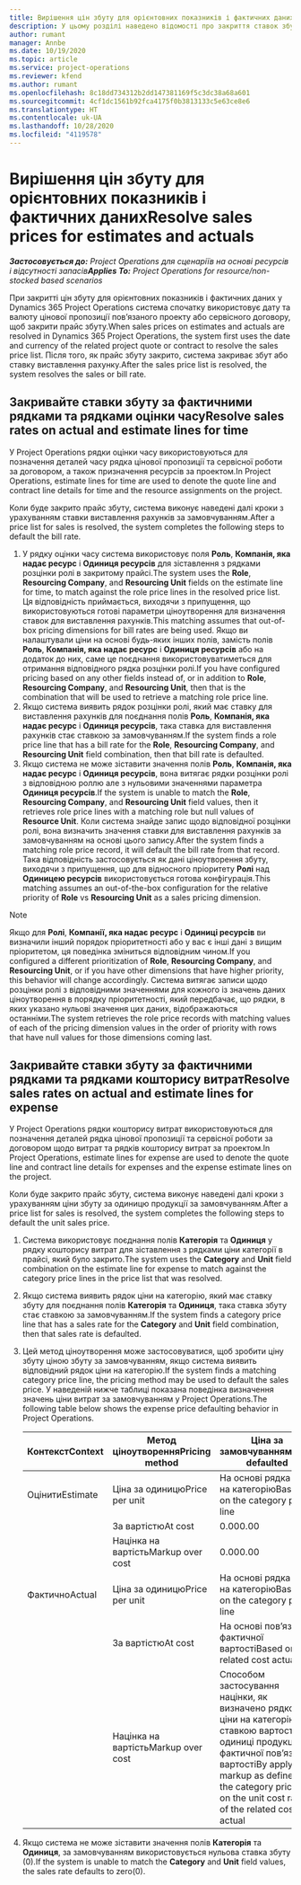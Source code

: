 ```yaml
---
title: Вирішення цін збуту для орієнтовних показників і фактичних даних
description: У цьому розділі наведено відомості про закриття ставок збуту для орієнтовних показників і фактичних даних.
author: rumant
manager: Annbe
ms.date: 10/19/2020
ms.topic: article
ms.service: project-operations
ms.reviewer: kfend
ms.author: rumant
ms.openlocfilehash: 8c18dd734312b2dd147381169f5c3dc38a68a601
ms.sourcegitcommit: 4cf1dc1561b92fca4175f0b3813133c5e63ce8e6
ms.translationtype: HT
ms.contentlocale: uk-UA
ms.lasthandoff: 10/28/2020
ms.locfileid: "4119578"
---
```

# <a name="resolve-sales-prices-for-estimates-and-actuals"></a><span data-ttu-id="0aad2-103">Вирішення цін збуту для орієнтовних показників і фактичних даних</span><span class="sxs-lookup"><span data-stu-id="0aad2-103">Resolve sales prices for estimates and actuals</span></span>

<span data-ttu-id="0aad2-104">_**Застосовується до:** Project Operations для сценаріїв на основі ресурсів і відсутності запасів_</span><span class="sxs-lookup"><span data-stu-id="0aad2-104">_**Applies To:** Project Operations for resource/non-stocked based scenarios_</span></span>

<span data-ttu-id="0aad2-105">При закритті цін збуту для орієнтовних показників і фактичних даних у Dynamics 365 Project Operations система спочатку використовує дату та валюту цінової пропозиції пов’язаного проекту або сервісного договору, щоб закрити прайс збуту.</span><span class="sxs-lookup"><span data-stu-id="0aad2-105">When sales prices on estimates and actuals are resolved in Dynamics 365 Project Operations, the system first uses the date and currency of the related project quote or contract to resolve the sales price list.</span></span> <span data-ttu-id="0aad2-106">Після того, як прайс збуту закрито, система закриває збут або ставку виставлення рахунку.</span><span class="sxs-lookup"><span data-stu-id="0aad2-106">After the sales price list is resolved, the system resolves the sales or bill rate.</span></span>

## <a name="resolve-sales-rates-on-actual-and-estimate-lines-for-time"></a><span data-ttu-id="0aad2-107">Закривайте ставки збуту за фактичними рядками та рядками оцінки часу</span><span class="sxs-lookup"><span data-stu-id="0aad2-107">Resolve sales rates on actual and estimate lines for time</span></span>

<span data-ttu-id="0aad2-108">У Project Operations рядки оцінки часу використовуються для позначення деталей часу рядка цінової пропозиції та сервісної роботи за договором, а також призначення ресурсів за проектом.</span><span class="sxs-lookup"><span data-stu-id="0aad2-108">In Project Operations, estimate lines for time are used to denote the quote line and contract line details for time and the resource assignments on the project.</span></span>

<span data-ttu-id="0aad2-109">Коли буде закрито прайс збуту, система виконує наведені далі кроки з урахуванням ставки виставлення рахунків за замовчуванням.</span><span class="sxs-lookup"><span data-stu-id="0aad2-109">After a price list for sales is resolved, the system completes the following steps to default the bill rate.</span></span>

1. <span data-ttu-id="0aad2-110">У рядку оцінки часу система використовує поля **Роль**, **Компанія, яка надає ресурс** і **Одиниця ресурсів** для зіставлення з рядками розцінки ролі в закритому прайсі.</span><span class="sxs-lookup"><span data-stu-id="0aad2-110">The system uses the **Role**, **Resourcing Company**, and **Resourcing Unit** fields on the estimate line for time, to match against the role price lines in the resolved price list.</span></span> <span data-ttu-id="0aad2-111">Ця відповідність приймається, виходячи з припущення, що використовуються готові параметри ціноутворення для визначення ставок для виставлення рахунків.</span><span class="sxs-lookup"><span data-stu-id="0aad2-111">This matching assumes that out-of-box pricing dimensions for bill rates are being used.</span></span> <span data-ttu-id="0aad2-112">Якщо ви налаштували ціни на основі будь-яких інших полів, замість полів **Роль**, **Компанія, яка надає ресурс** і **Одиниця ресурсів** або на додаток до них, саме це поєднання використовуватиметься для отримання відповідного рядка розцінки ролі.</span><span class="sxs-lookup"><span data-stu-id="0aad2-112">If you have configured pricing based on any other fields instead of, or in addition to **Role**, **Resourcing Company**, and **Resourcing Unit**, then that is the combination that will be used to retrieve a matching role price line.</span></span>
2. <span data-ttu-id="0aad2-113">Якщо система виявить рядок розцінки ролі, який має ставку для виставлення рахунків для поєднання полів **Роль**, **Компанія, яка надає ресурс** і **Одиниця ресурсів**, така ставка для виставлення рахунків стає ставкою за замовчуванням.</span><span class="sxs-lookup"><span data-stu-id="0aad2-113">If the system finds a role price line that has a bill rate for the **Role**, **Resourcing Company**, and **Resourcing Unit** field combination, then that bill rate is defaulted.</span></span>
3. <span data-ttu-id="0aad2-114">Якщо система не може зіставити значення полів **Роль**, **Компанія, яка надає ресурс** і **Одиниця ресурсів**, вона витягає рядки розцінки ролі з відповідною роллю але з нульовими значеннями параметра **Одиниця ресурсів**.</span><span class="sxs-lookup"><span data-stu-id="0aad2-114">If the system is unable to match the **Role**, **Resourcing Company**, and **Resourcing Unit** field values, then it retrieves role price lines with a matching role but null values of **Resource Unit**.</span></span> <span data-ttu-id="0aad2-115">Коли система знайде запис щодо відповідної розцінки ролі, вона визначить значення ставки для виставлення рахунків за замовчуванням на основі цього запису.</span><span class="sxs-lookup"><span data-stu-id="0aad2-115">After the system finds a matching role price record, it will default the bill rate from that record.</span></span> <span data-ttu-id="0aad2-116">Така відповідність застосовується як дані ціноутворення збуту, виходячи з припущення, що для відносного пріоритету **Ролі** над **Одиницею ресурсів** використовується готова конфігурація.</span><span class="sxs-lookup"><span data-stu-id="0aad2-116">This matching assumes an out-of-the-box configuration for the relative priority of **Role** vs **Resourcing Unit** as a sales pricing dimension.</span></span>

> [!NOTE]
> <span data-ttu-id="0aad2-117">Якщо для **Ролі**, **Компанії, яка надає ресурс** і **Одиниці ресурсів** ви визначили інший порядок пріоритетності або у вас є інші дані з вищим пріоритетом, ця поведінка зміниться відповідним чином.</span><span class="sxs-lookup"><span data-stu-id="0aad2-117">If you configured a different prioritization of **Role**, **Resourcing Company**, and **Resourcing Unit**, or if you have other dimensions that have higher priority, this behavior will change accordingly.</span></span> <span data-ttu-id="0aad2-118">Система витягає записи щодо розцінки ролі з відповідними значеннями для кожного із значень даних ціноутворення в порядку пріоритетності, який передбачає, що рядки, в яких указано нульові значення цих даних, відображаються останніми.</span><span class="sxs-lookup"><span data-stu-id="0aad2-118">The system retrieves the role price records with matching values of each of the pricing dimension values in the order of priority with rows that have null values for those dimensions coming last.</span></span>

## <a name="resolve-sales-rates-on-actual-and-estimate-lines-for-expense"></a><span data-ttu-id="0aad2-119">Закривайте ставки збуту за фактичними рядками та рядками кошторису витрат</span><span class="sxs-lookup"><span data-stu-id="0aad2-119">Resolve sales rates on actual and estimate lines for expense</span></span>

<span data-ttu-id="0aad2-120">У Project Operations рядки кошторису витрат використовуються для позначення деталей рядка цінової пропозиції та сервісної роботи за договором щодо витрат та рядків кошторису витрат за проектом.</span><span class="sxs-lookup"><span data-stu-id="0aad2-120">In Project Operations, estimate lines for expense are used to denote the quote line and contract line details for expenses and the expense estimate lines on the project.</span></span>

<span data-ttu-id="0aad2-121">Коли буде закрито прайс збуту, система виконує наведені далі кроки з урахуванням ціни збуту за одиницю продукції за замовчуванням.</span><span class="sxs-lookup"><span data-stu-id="0aad2-121">After a price list for sales is resolved, the system completes the following steps to default the unit sales price.</span></span>

1. <span data-ttu-id="0aad2-122">Система використовує поєднання полів **Категорія** та **Одиниця** у рядку кошторису витрат для зіставлення з рядками ціни категорії в прайсі, який було закрито.</span><span class="sxs-lookup"><span data-stu-id="0aad2-122">The system uses the **Category** and **Unit** field combination on the estimate line for expense to match against the category price lines in the price list that was resolved.</span></span>
2. <span data-ttu-id="0aad2-123">Якщо система виявить рядок ціни на категорію, який має ставку збуту для поєднання полів **Категорія** та **Одиниця**, така ставка збуту стає ставкою за замовчуванням.</span><span class="sxs-lookup"><span data-stu-id="0aad2-123">If the system finds a category price line that has a sales rate for the **Category** and **Unit** field combination, then that sales rate is defaulted.</span></span>
3. <span data-ttu-id="0aad2-124">Цей метод ціноутворення може застосовуватися, щоб зробити ціну збуту ціною збуту за замовчуванням, якщо система виявить відповідний рядок ціни на категорію.</span><span class="sxs-lookup"><span data-stu-id="0aad2-124">If the system finds a matching category price line, the pricing method may be used to default the sales price.</span></span> <span data-ttu-id="0aad2-125">У наведеній нижче таблиці показана поведінка визначення значень ціни витрат за замовчуванням у Project Operations.</span><span class="sxs-lookup"><span data-stu-id="0aad2-125">The following table below shows the expense price defaulting behavior in Project Operations.</span></span>

    | <span data-ttu-id="0aad2-126">Контекст</span><span class="sxs-lookup"><span data-stu-id="0aad2-126">Context</span></span> | <span data-ttu-id="0aad2-127">Метод ціноутворення</span><span class="sxs-lookup"><span data-stu-id="0aad2-127">Pricing method</span></span> | <span data-ttu-id="0aad2-128">Ціна за замовчуванням</span><span class="sxs-lookup"><span data-stu-id="0aad2-128">Price defaulted</span></span> |
    | --- | --- | --- |
    | <span data-ttu-id="0aad2-129">Оцінити</span><span class="sxs-lookup"><span data-stu-id="0aad2-129">Estimate</span></span> | <span data-ttu-id="0aad2-130">Ціна за одиницю</span><span class="sxs-lookup"><span data-stu-id="0aad2-130">Price per unit</span></span> | <span data-ttu-id="0aad2-131">На основі рядка ціни на категорію</span><span class="sxs-lookup"><span data-stu-id="0aad2-131">Based on the category price line</span></span> |
    | &nbsp; | <span data-ttu-id="0aad2-132">За вартістю</span><span class="sxs-lookup"><span data-stu-id="0aad2-132">At cost</span></span> | <span data-ttu-id="0aad2-133">0.00</span><span class="sxs-lookup"><span data-stu-id="0aad2-133">0.00</span></span> |
    | &nbsp; | <span data-ttu-id="0aad2-134">Націнка на вартість</span><span class="sxs-lookup"><span data-stu-id="0aad2-134">Markup over cost</span></span> | <span data-ttu-id="0aad2-135">0.00</span><span class="sxs-lookup"><span data-stu-id="0aad2-135">0.00</span></span> |
    | <span data-ttu-id="0aad2-136">Фактично</span><span class="sxs-lookup"><span data-stu-id="0aad2-136">Actual</span></span> | <span data-ttu-id="0aad2-137">Ціна за одиницю</span><span class="sxs-lookup"><span data-stu-id="0aad2-137">Price per unit</span></span> | <span data-ttu-id="0aad2-138">На основі рядка ціни на категорію</span><span class="sxs-lookup"><span data-stu-id="0aad2-138">Based on the category price line</span></span> |
    | &nbsp; | <span data-ttu-id="0aad2-139">За вартістю</span><span class="sxs-lookup"><span data-stu-id="0aad2-139">At cost</span></span> | <span data-ttu-id="0aad2-140">На основі пов’язаної фактичної вартості</span><span class="sxs-lookup"><span data-stu-id="0aad2-140">Based on the related cost actual</span></span> |
    | &nbsp; | <span data-ttu-id="0aad2-141">Націнка на вартість</span><span class="sxs-lookup"><span data-stu-id="0aad2-141">Markup over cost</span></span> | <span data-ttu-id="0aad2-142">Способом застосування націнки, як визначено рядком ціни на категорію за ставкою вартості одиниці продукції фактичної пов’язаної вартості</span><span class="sxs-lookup"><span data-stu-id="0aad2-142">By applying a markup as defined by the category price line on the unit cost rate of the related cost actual</span></span> |

4. <span data-ttu-id="0aad2-143">Якщо система не може зіставити значення полів **Категорія** та **Одиниця**, за замовчуванням використовується нульова ставка збуту (0).</span><span class="sxs-lookup"><span data-stu-id="0aad2-143">If the system is unable to match the **Category** and **Unit** field values, the sales rate defaults to zero(0).</span></span>
